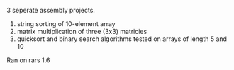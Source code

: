 3 seperate assembly projects. 

1. string sorting of 10-element array
2. matrix multiplication of three (3x3) matricies
3. quicksort and binary search algorithms tested on arrays of length 5 and 10

Ran on rars 1.6
